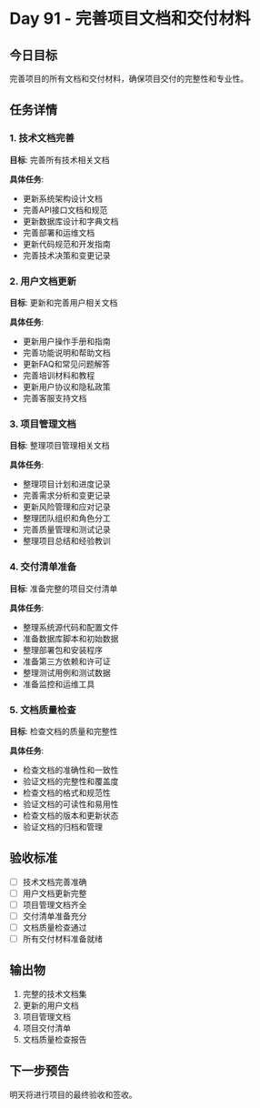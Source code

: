 # Day 91 - 完善项目文档和交付材料

## 今日目标
完善项目的所有文档和交付材料，确保项目交付的完整性和专业性。

## 任务详情

### 1. 技术文档完善
**目标**: 完善所有技术相关文档

**具体任务**:
- 更新系统架构设计文档
- 完善API接口文档和规范
- 更新数据库设计和字典文档
- 完善部署和运维文档
- 更新代码规范和开发指南
- 完善技术决策和变更记录

### 2. 用户文档更新
**目标**: 更新和完善用户相关文档

**具体任务**:
- 更新用户操作手册和指南
- 完善功能说明和帮助文档
- 更新FAQ和常见问题解答
- 完善培训材料和教程
- 更新用户协议和隐私政策
- 完善客服支持文档

### 3. 项目管理文档
**目标**: 整理项目管理相关文档

**具体任务**:
- 整理项目计划和进度记录
- 完善需求分析和变更记录
- 更新风险管理和应对记录
- 整理团队组织和角色分工
- 完善质量管理和测试记录
- 整理项目总结和经验教训

### 4. 交付清单准备
**目标**: 准备完整的项目交付清单

**具体任务**:
- 整理系统源代码和配置文件
- 准备数据库脚本和初始数据
- 整理部署包和安装程序
- 准备第三方依赖和许可证
- 整理测试用例和测试数据
- 准备监控和运维工具

### 5. 文档质量检查
**目标**: 检查文档的质量和完整性

**具体任务**:
- 检查文档的准确性和一致性
- 验证文档的完整性和覆盖度
- 检查文档的格式和规范性
- 验证文档的可读性和易用性
- 检查文档的版本和更新状态
- 验证文档的归档和管理

## 验收标准
- [ ] 技术文档完善准确
- [ ] 用户文档更新完整
- [ ] 项目管理文档齐全
- [ ] 交付清单准备充分
- [ ] 文档质量检查通过
- [ ] 所有交付材料准备就绪

## 输出物
1. 完整的技术文档集
2. 更新的用户文档
3. 项目管理文档
4. 项目交付清单
5. 文档质量检查报告

## 下一步预告
明天将进行项目的最终验收和签收。
